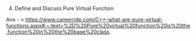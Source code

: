 4. Define and Discuss Pure Virtual Function

Ans - > https://www.careerride.com/C++-what-are-pure-virtual-functions.aspx#:~:text=%2D%20Pure%20virtual%20function%20is%20the,function%20in%20the%20base%20class.